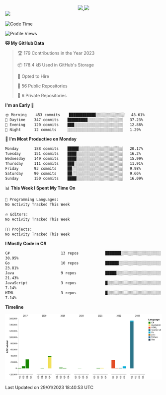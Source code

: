 <div align="center">
  <a href="https://github.com/arielsrv">
    <img height="180em" src="https://github-readme-stats.vercel.app/api?username=arielsrv&show_icons=true&theme=radical&include_all_commits=true&count_private=true"/>
    <img height="180em" src="https://github-readme-stats.vercel.app/api/top-langs/?username=arielsrv&layout=compact&langs_count=10&theme=radical"/>
 </a>
</div>

<div>
  <a href="https://www.linkedin.com/in/arielpineiro/" target="_blank">
    <img src="https://img.shields.io/badge/-LinkedIn-%230077B5?style=for-the-badge&logo=linkedin&logoColor=white" target="_blank">
  </a>
</div>

<!--START_SECTION:waka-->
![Code Time](http://img.shields.io/badge/Code%20Time-0%20secs-blue)

![Profile Views](http://img.shields.io/badge/Profile%20Views-1-blue)

**🐱 My GitHub Data** 

> 🏆 179 Contributions in the Year 2023
 > 
> 📦 178.4 kB Used in GitHub's Storage 
 > 
> 💼 Opted to Hire
 > 
> 📜 56 Public Repositories 
 > 
> 🔑 6 Private Repositories  
 > 
**I'm an Early 🐤** 

```text
🌞 Morning    453 commits    ████████████░░░░░░░░░░░░░   48.61% 
🌆 Daytime    347 commits    █████████░░░░░░░░░░░░░░░░   37.23% 
🌃 Evening    120 commits    ███░░░░░░░░░░░░░░░░░░░░░░   12.88% 
🌙 Night      12 commits     ░░░░░░░░░░░░░░░░░░░░░░░░░   1.29%

```
📅 **I'm Most Productive on Monday** 

```text
Monday       188 commits    █████░░░░░░░░░░░░░░░░░░░░   20.17% 
Tuesday      151 commits    ████░░░░░░░░░░░░░░░░░░░░░   16.2% 
Wednesday    149 commits    ████░░░░░░░░░░░░░░░░░░░░░   15.99% 
Thursday     111 commits    ███░░░░░░░░░░░░░░░░░░░░░░   11.91% 
Friday       93 commits     ██░░░░░░░░░░░░░░░░░░░░░░░   9.98% 
Saturday     90 commits     ██░░░░░░░░░░░░░░░░░░░░░░░   9.66% 
Sunday       150 commits    ████░░░░░░░░░░░░░░░░░░░░░   16.09%

```


📊 **This Week I Spent My Time On** 

```text
💬 Programming Languages: 
No Activity Tracked This Week

🔥 Editors: 
No Activity Tracked This Week

🐱‍💻 Projects: 
No Activity Tracked This Week

```

**I Mostly Code in C#** 

```text
C#                       13 repos            ███████░░░░░░░░░░░░░░░░░░   30.95% 
Go                       10 repos            ██████░░░░░░░░░░░░░░░░░░░   23.81% 
Java                     9 repos             █████░░░░░░░░░░░░░░░░░░░░   21.43% 
JavaScript               3 repos             █░░░░░░░░░░░░░░░░░░░░░░░░   7.14% 
HTML                     3 repos             █░░░░░░░░░░░░░░░░░░░░░░░░   7.14%

```


**Timeline**

![Chart not found](https://raw.githubusercontent.com/arielsrv/arielsrv/main/charts/bar_graph.png) 


 Last Updated on 29/01/2023 18:40:53 UTC
<!--END_SECTION:waka-->
